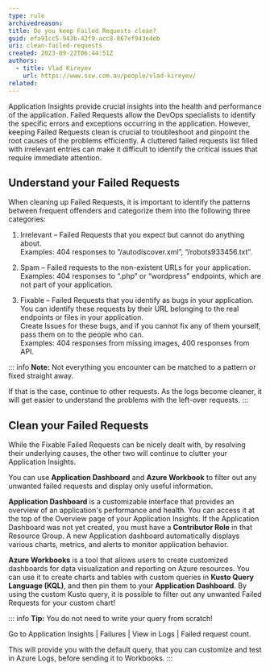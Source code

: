 ```yaml
---
type: rule
archivedreason:
title: Do you keep Failed Requests clean?
guid: efa91cc5-943b-42f9-acc8-867ef943e4eb
uri: clean-failed-requests
created: 2023-09-22T06:44:51Z
authors:
  - title: Vlad Kireyev
    url: https://www.ssw.com.au/people/vlad-kireyev/
related:
---
```

Application Insights provide crucial insights into the health and performance of the application. Failed Requests allow the DevOps specialists to identify the specific errors and exceptions occurring in the application. However, keeping Failed Requests clean is crucial to troubleshoot and pinpoint the root causes of the problems efficiently. A cluttered failed requests list filled with irrelevant entries can make it difficult to identify the critical issues that require immediate attention.

<!--endintro-->

## Understand your Failed Requests

When cleaning up Failed Requests, it is important to identify the patterns between frequent offenders and categorize them into the following three categories:
1.	Irrelevant – Failed Requests that you expect but cannot do anything about.  
Examples: 404 responses to “/autodiscover.xml”, “/robots933456.txt”.

2.	Spam – Failed requests to the non-existent URLs for your application.  
Examples: 404 responses to “.php” or “wordpress” endpoints, which are not part of your application.

3.	Fixable – Failed Requests that you identify as bugs in your application.  
You can identify these requests by their URL belonging to the real endpoints or files in your application.  
Create Issues for these bugs, and if you cannot fix any of them yourself, pass them on to the people who can.  
Examples: 404 responses from missing images, 400 responses from API.

::: info
**Note:** Not everything you encounter can be matched to a pattern or fixed straight away.

If that is the case, continue to other requests. As the logs become cleaner, it will get easier to understand the problems with the left-over requests.
:::


## Clean your Failed Requests

While the Fixable Failed Requests can be nicely dealt with, by resolving their underlying causes, the other two will continue to clutter your Application Insights.

You can use **Application Dashboard** and **Azure Workbook** to filter out any unwanted failed requests and display only useful information.

**Application Dashboard** is a customizable interface that provides an overview of an application's performance and health. You can access it at the top of the Overview page of your Application Insights. If the Application Dashboard was not yet created, you must have a **Contributor Role** in that Resource Group. A new Application dashboard automatically displays various charts, metrics, and alerts to monitor application behavior.

**Azure Workbooks** is a tool that allows users to create customized dashboards for data visualization and reporting on Azure resources. You can use it to create charts and tables with custom queries in **Kusto Query Language (KQL)**, and then pin them to your **Application Dashboard**. By using the custom Kusto query, it is possible to filter out any unwanted Failed Requests for your custom chart!

::: info
**Tip:** You do not need to write your query from scratch! 

Go to Application Insights | Failures | View in Logs | Failed request count. 

This will provide you with the default query, that you can customize and test in Azure Logs, before sending it to Workbooks.
:::
